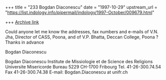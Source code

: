 +++
title = "233 Bogdan Diaconescu"
date = "1997-10-29"
upstream_url = "https://list.indology.info/pipermail/indology/1997-October/009679.html"

+++
[Archive link](https://list.indology.info/pipermail/indology/1997-October/009679.html)

Could anyone let me know the addresses, fax numbers and e-mails of V.N.
Jha, Director of CASS, Poona, and of V.P. Bhatta, Deccan College, Poona ?
Thanks in advance

Bogdan Diaconescu


Bogdan Diaconescu
Institute de Missiologie et de Science des Religions
Universite Misericorde
Bureau 5229
CH-1700 Fribourg
Tel. 41-26-300.74.54
Fax 41-26-300.74.38
E-mail: Bogdan.Diaconescu at unifr.ch



